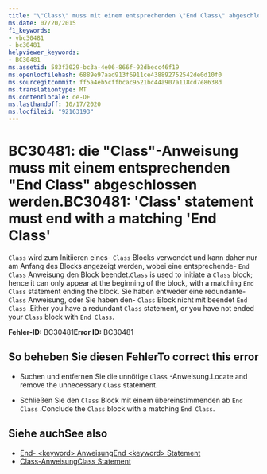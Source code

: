 ```yaml
---
title: "\"Class\" muss mit einem entsprechenden \"End Class\" abgeschlossen werden."
ms.date: 07/20/2015
f1_keywords:
- vbc30481
- bc30481
helpviewer_keywords:
- BC30481
ms.assetid: 583f3029-bc3a-4e06-866f-92dbecc46f19
ms.openlocfilehash: 6889e97aad913f6911ce438892752542de0d10f0
ms.sourcegitcommit: ff5a4eb5cffbcac9521bc44a907a118cd7e8638d
ms.translationtype: MT
ms.contentlocale: de-DE
ms.lasthandoff: 10/17/2020
ms.locfileid: "92163193"
---
```

# <a name="bc30481-class-statement-must-end-with-a-matching-end-class"></a><span data-ttu-id="97c99-102">BC30481: die "Class"-Anweisung muss mit einem entsprechenden "End Class" abgeschlossen werden.</span><span class="sxs-lookup"><span data-stu-id="97c99-102">BC30481: 'Class' statement must end with a matching 'End Class'</span></span>

<span data-ttu-id="97c99-103">`Class` wird zum Initiieren eines- `Class` Blocks verwendet und kann daher nur am Anfang des Blocks angezeigt werden, wobei eine entsprechende- `End Class` Anweisung den Block beendet.</span><span class="sxs-lookup"><span data-stu-id="97c99-103">`Class` is used to initiate a `Class` block; hence it can only appear at the beginning of the block, with a matching `End Class` statement ending the block.</span></span> <span data-ttu-id="97c99-104">Sie haben entweder eine redundante- `Class` Anweisung, oder Sie haben den- `Class` Block nicht mit beendet `End Class` .</span><span class="sxs-lookup"><span data-stu-id="97c99-104">Either you have a redundant `Class` statement, or you have not ended your `Class` block with `End Class`.</span></span>

 <span data-ttu-id="97c99-105">**Fehler-ID:** BC30481</span><span class="sxs-lookup"><span data-stu-id="97c99-105">**Error ID:** BC30481</span></span>

## <a name="to-correct-this-error"></a><span data-ttu-id="97c99-106">So beheben Sie diesen Fehler</span><span class="sxs-lookup"><span data-stu-id="97c99-106">To correct this error</span></span>

- <span data-ttu-id="97c99-107">Suchen und entfernen Sie die unnötige `Class` -Anweisung.</span><span class="sxs-lookup"><span data-stu-id="97c99-107">Locate and remove the unnecessary `Class` statement.</span></span>

- <span data-ttu-id="97c99-108">Schließen Sie den `Class` Block mit einem übereinstimmenden ab `End Class` .</span><span class="sxs-lookup"><span data-stu-id="97c99-108">Conclude the `Class` block with a matching `End Class`.</span></span>

## <a name="see-also"></a><span data-ttu-id="97c99-109">Siehe auch</span><span class="sxs-lookup"><span data-stu-id="97c99-109">See also</span></span>

- [<span data-ttu-id="97c99-110">End- \<keyword> Anweisung</span><span class="sxs-lookup"><span data-stu-id="97c99-110">End \<keyword> Statement</span></span>](../statements/end-keyword-statement.md)
- [<span data-ttu-id="97c99-111">Class-Anweisung</span><span class="sxs-lookup"><span data-stu-id="97c99-111">Class Statement</span></span>](../statements/class-statement.md)
